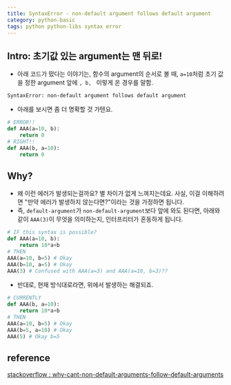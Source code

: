 ```yaml
---
title: SyntaxError - non-default argument follows default argument
category: python-basic
tags: python python-libs syntax error
---
```


## Intro: 초기값 있는 argument는 맨 뒤로!

- 아래 코드가 떴다는 이야기는, 함수의 argument의 순서로 볼 때, `a=10`처럼 초기 값을 정한 argument 앞에 `, b, ` 이렇게 온 경우를 말함.

```
SyntaxError: non-default argument follows default argument
```

- 아래를 보시면 좀 더 명확할 것 가텐요.

```python
# ERROR!!
def AAA(a=10, b):
    return 0
# RIGHT!!
def AAA(b, a=10):
    return 0
```

## Why?

- 왜 이런 에러가 발생되는걸까요? 별 차이가 없게 느껴지는데요. 사실, 이걸 이해하려면 "만약 에러가 발생하지 않는다면?"이라는 것을 가정하면 됩니다. 
- 즉, `default-argument`가 `non-default-argument`보다 앞에 와도 된다면, 아래와 같이 `AAA(3)`이 무엇을 의미하는지, 인터프리터가 혼동하게 됩니다.

```python
# IF this syntax is possible?
def AAA(a=10, b):
    return 10*a+b
# THEN
AAA(a=10, b=5) # Okay 
AAA(b=10, a=5) # Okay 
AAA(3) # Confused with AAA(a=3) and AAA(a=10, b=3)??
```

- 반대로, 현재 방식대로라면, 위에서 발생하는 해결되죠. 

```python
# CURRENTLY
def AAA(b, a=10):
    return 10*a+b
# THEN
AAA(a=10, b=5) # Okay 
AAA(b=5, a=10) # Okay 
AAA(5) # Okay b=5
```



## reference

[stackoverflow : why-cant-non-default-arguments-follow-default-arguments](https://stackoverflow.com/questions/16932825/why-cant-non-default-arguments-follow-default-arguments)